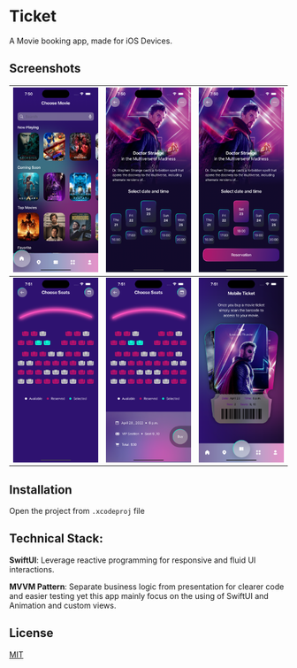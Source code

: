 # Ticket

A Movie booking app, made for iOS Devices.

## Screenshots

![](./Screenshots/1.png) | ![](./Screenshots/2.png)|![](./Screenshots/3.png)
---------------------------|---------------------------|-------------------------
![](./Screenshots/4.png) | ![](./Screenshots/5.png)|![](./Screenshots/6.png)

## Installation

Open the project from `.xcodeproj` file

## Technical Stack:

**SwiftUI**: Leverage reactive programming for responsive and fluid UI interactions.

**MVVM Pattern**: Separate business logic from presentation for clearer code and easier testing yet this app mainly focus on the using of SwiftUI and Animation and custom views.

## License

[MIT](https://choosealicense.com/licenses/mit/)


